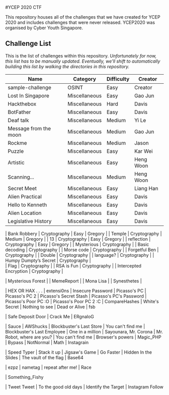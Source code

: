 #YCEP 2020 CTF

This repository houses all of the challenges that we have created for YCEP 2020 and includes challenges that were never released. YCEP2020 was organised by Cyber Youth Singapore.

## Challenge List

This is the list of challenges within this repository. _Unfortunately for now, this list has to be manually updated. Eventually, we'll shift to automatically building this list by walking the directories in this repository._

| Name                   | Category         | Difficulty | Creator    |
| ---------------------- | ---------------- | ---------- | ---------- |
| sample-challenge       | OSINT            | Easy       | Creator    |
| Lost In Singapore      | Miscellaneous    | Easy       | Gao Jun    |
| Hackthebox             | Miscellaneous    | Hard       | Davis      |
| BotFather              | Miscellaneous    | Easy       | Davis      |
| Deaf talk              | Miscellaneous    | Medium     | Yi Le      |
| Message from the moon  | Miscellaneous    | Medium     | Gao Jun    |
| Rockme                 | Miscellaneous    | Medium     | Jason      |
| Puzzle                 | Miscellaneous    | Easy       | Kar Wei    |
| Artistic               | Miscellaneous    | Easy       | Heng Woon  |
| Scanning...            | Miscellaneous    | Medium     | Heng Woon  |
| Secret Meet            | Miscellaneous    | Easy       | Liang Han  |
| Alien Practical        | Miscellaneous    | Easy       | Davis      |
| Hello to Kenneth       | Miscellaneous    | Easy       | Davis      |
| Alien Location         | Miscellaneous    | Easy       | Davis      |
| Legislative History    | Miscellaneous    | Easy       | Davis      |

| Bank Robbery           | Cryptography     | Easy       | Gregory    |
| Temple                 | Cryptography     | Medium     | Gregory    |
| 13                     | Cryptography     | Easy       | Gregory    |
| reflection             | Cryptography     | Easy       | Gregory    |
| Mysterious             | Cryptography     |
| Basic decoding         | Cryptography     |
| Morse code             | Cryptography     |
| Forgetful Ben          | Cryptography     |
| Double                 | Cryptography     |
| language?              | Cryptography     |
| Humpy Dumpty’s Secret  | Cryptography     |  
| Flag                   | Cryptography     |
| RSA is Fun             | Cryptography     |
| Intercepted Encryption | Cryptography     |

| Mysterious Forest      |
| MemeReport             |
| Mona Lisa              |
| Synesthetes            |

| HEX OR HAX . . .
| extensi0ns
| Insecure Password
| Picasso's PC
| Picasso's PC 2
| Picasso's Secret Stash
| Picasso's PC's Password
| Picasso's Poor PC :O
| Picasso's Poor PC 2 :C
| CompareHashes
| White's Secret
| Nothing to see
| Dead or Alive
| fsb

| Safe Deposit Door 
| Crack Me
| ERgnaloG

| Sauce
| AWShucks
| Blockbuster's Last Store
| You can't find me
| Blockbuster's Last Employee
| One in a million
| Sayounara, Mr. Corona
| Mr. Robot, where are you?
| You can't find me
| Browser's powers
| Magic_PHP
| Bypass
| NotNormal
| Math
| Instagrain

| Speed Typer
| Stack it up
| Jigsaw's Game
| Go Faster
| Hidden In the Slides
| The vault of the flag
| Base64

| ezpz
| nametag
| repeat after me!
| Race

| Something_Fishy

| Tweet Tweet
| To the good old days
| Identify the Target
| Instagram Follow

